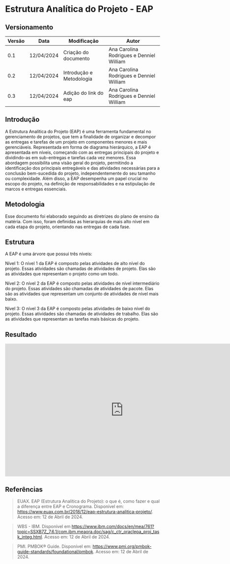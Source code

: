 # Estrutura Analítica do Projeto - EAP

## Versionamento
| Versão | Data | Modificação | Autor |
|--|--|--|--|
| 0.1 | 12/04/2024 | Criação do documento | Ana Carolina Rodrigues e Denniel William |
| 0.2 | 12/04/2024 | Introdução e Metodologia | Ana Carolina Rodrigues e Denniel William |
| 0.3 | 12/04/2024 | Adição do link do eap | Ana Carolina Rodrigues e Denniel William |


## Introdução
A Estrutura Analítica do Projeto (EAP) é uma ferramenta fundamental no gerenciamento de projetos, que tem a finalidade de organizar e decompor as entregas e tarefas de um projeto em componentes menores e mais gerenciáveis. Representada em forma de diagrama hierárquico, a EAP é apresentada em níveis, começando com as entregas principais do projeto e dividindo-as em sub-entregas e tarefas cada vez menores. Essa abordagem possibilita uma visão geral do projeto, permitindo a identificação dos principais entregáveis e das atividades necessárias para a conclusão bem-sucedida do projeto, independentemente do seu tamanho ou complexidade. Além disso, a EAP desempenha um papel crucial no escopo do projeto, na definição de responsabilidades e na estipulação de marcos e entregas essenciais.

## Metodologia
Esse documento foi elaborado seguindo as diretrizes do plano de ensino da matéria. Com isso, foram definidas as hierarquias de mais alto nível em cada etapa do projeto, orientando nas entregas de cada fase.

## Estrutura

A EAP é uma árvore que possui três níveis:

Nível 1: O nível 1 da EAP é composto pelas atividades de alto nível do projeto. Essas atividades são chamadas de atividades de projeto. Elas são as atividades que representam o projeto como um todo.

Nível 2: O nível 2 da EAP é composto pelas atividades de nível intermediário do projeto. Essas atividades são chamadas de atividades de pacote. Elas são as atividades que representam um conjunto de atividades de nível mais baixo.

Nível 3: O nível 3 da EAP é composto pelas atividades de baixo nível do projeto. Essas atividades são chamadas de atividades de trabalho. Elas são as atividades que representam as tarefas mais básicas do projeto.


## Resultado

<iframe width="768" height="432" src="https://miro.com/app/live-embed/uXjVKVIp7dQ=/?moveToViewport=-1364,579,3030,1328&embedId=707518803643" frameborder="0" scrolling="no" allow="fullscreen; clipboard-read; clipboard-write" allowfullscreen></iframe>


## Referências

> EUAX. EAP (Estrutura Analítica do Projeto): o que é, como fazer e qual a diferença entre EAP e Cronograma. Disponível em: https://www.euax.com.br/2018/12/eap-estrutura-analitica-projeto/. Acesso em: 12 de Abril de 2024.

> WBS - IBM. Disponível em https://www.ibm.com/docs/en/mea/761?topic=SSXB7Z_7.6.1/com.ibm.meaora.doc/sag/c_ctr_oraclepa_proj_task_integ.html. Acesso em: 12 de Abril de 2024.

> PMI. PMBOK® Guide. Disponível em: https://www.pmi.org/pmbok-guide-standards/foundational/pmbok. Acesso em: 12 de Abril de 2024.
